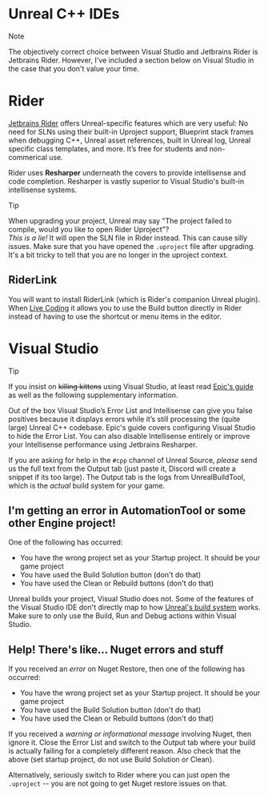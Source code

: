 # Unreal C++ IDEs

> [!NOTE]
> The objectively correct choice between Visual Studio and Jetbrains Rider is Jetbrains Rider.
> However, I've included a section below on Visual Studio in the case that you don't value your time.

# Rider

[Jetbrains Rider](https://www.jetbrains.com/rider/) offers Unreal-specific features which are very useful: No need 
for SLNs using their built-in Uproject support, Blueprint stack frames when debugging C++, Unreal asset references, 
built in Unreal log, Unreal specific class templates, and more. It’s free for students and non-commerical use.

Rider uses __Resharper__ underneath the covers to provide intellisense and code completion. Resharper is vastly 
superior to Visual Studio's built-in intellisense systems.

> [!TIP]
> When upgrading your project, Unreal may say "The project failed to compile, would you like to open Rider Uproject"?  
> _This is a lie!_ It will open the SLN file in Rider instead. This can cause silly issues. Make sure that you have 
> opened the `.uproject` file after upgrading. It's a bit tricky to tell that you are no longer in the uproject context.
> 

## RiderLink

You will want to install RiderLink (which is Rider's companion Unreal plugin). When [Live Coding](./hotreload.md) it 
allows you to use the Build button directly in Rider instead of having to use the shortcut or menu items in the editor.

# Visual Studio

> [!TIP]
> If you insist on ~~killing kittens~~ using Visual Studio, at least read 
> [Epic's guide](https://dev.epicgames.com/documentation/en-us/unreal-engine/setting-up-visual-studio-development-environment-for-cplusplus-projects-in-unreal-engine) 
> as well as the following supplementary information.

Out of the box Visual Studio’s Error List and Intellisense can give you false positives because it displays errors 
while it’s still processing the (quite large) Unreal C++ codebase. Epic's guide covers configuring Visual Studio to hide 
the Error List. You can also disable Intellisense entirely or improve your Intellisense performance using Jetbrains 
Resharper.

If you are asking for help in the `#cpp` channel of Unreal Source, _please_ send us the full text from the Output tab
(just paste it, Discord will create a snippet if its too large). The Output tab is the logs from UnrealBuildTool, which
is the *actual* build system for your game.

## I'm getting an error in AutomationTool or some other Engine project!

One of the following has occurred:
- You have the wrong project set as your Startup project. It should be your game project
- You have used the Build Solution button (don't do that)
- You have used the Clean or Rebuild buttons (don't do that)

Unreal builds your project, Visual Studio does not. Some of the features of the Visual Studio IDE don't directly map 
to how [Unreal's build system](./build) works. Make sure to only use the Build, Run and Debug actions within Visual 
Studio.

## Help! There's like... Nuget errors and stuff

If you received an _error_ on Nuget Restore, then one of the following has occurred:
- You have the wrong project set as your Startup project. It should be your game project
- You have used the Build Solution button (don't do that)
- You have used the Clean or Rebuild buttons (don't do that)

If you received a _warning or informational message_ involving Nuget, then ignore it. Close the Error List and switch
to the Output tab where your build is actually failing for a completely different reason. Also check that the above 
(set startup project, do not use Build Solution or Clean). 

Alternatively, seriously switch to Rider where you can just open the `.uproject` -- you are not going to get Nuget 
restore issues on that.
